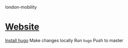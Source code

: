 london-mobility




# [Website](https://luciamontesinos.github.io/london-mobility/london/)

[Install hugo](https://gohugo.io/getting-started/quick-start/)
Make changes locally
Run `hugo`
Push to master


